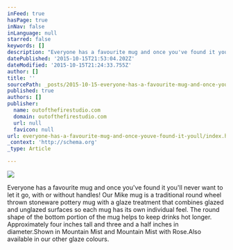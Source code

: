 ```yaml
---
inFeed: true
hasPage: true
inNav: false
inLanguage: null
starred: false
keywords: []
description: "Everyone has a favourite mug and once you've found it you'll never want to let it go, with or without handles!    Our Mike mug is a traditional round wheel thro"
datePublished: '2015-10-15T21:53:04.202Z'
dateModified: '2015-10-15T21:24:33.755Z'
author: []
title: ''
sourcePath: _posts/2015-10-15-everyone-has-a-favourite-mug-and-once-youve-found-it-youll.md
published: true
authors: []
publisher:
  name: outofthefirestudio.com
  domain: outofthefirestudio.com
  url: null
  favicon: null
url: everyone-has-a-favourite-mug-and-once-youve-found-it-youll/index.html
_context: 'http://schema.org'
_type: Article

---
```

![](http://outofthefirestudio.com/images/mugs/twomikesboth_resize.jpg)

Everyone has a favourite mug and once you've found it you'll never want to let it go, with or without handles! Our Mike mug is a traditional round wheel thrown stoneware pottery mug with a glaze treatment that combines glazed and unglazed surfaces so each mug has its own individual feel. The round shape of the bottom portion of the mug helps to keep drinks hot longer. Approximately four inches tall and three and a half inches in diameter.Shown in Mountain Mist and Mountain Mist with Rose.Also available in our other glaze colours.